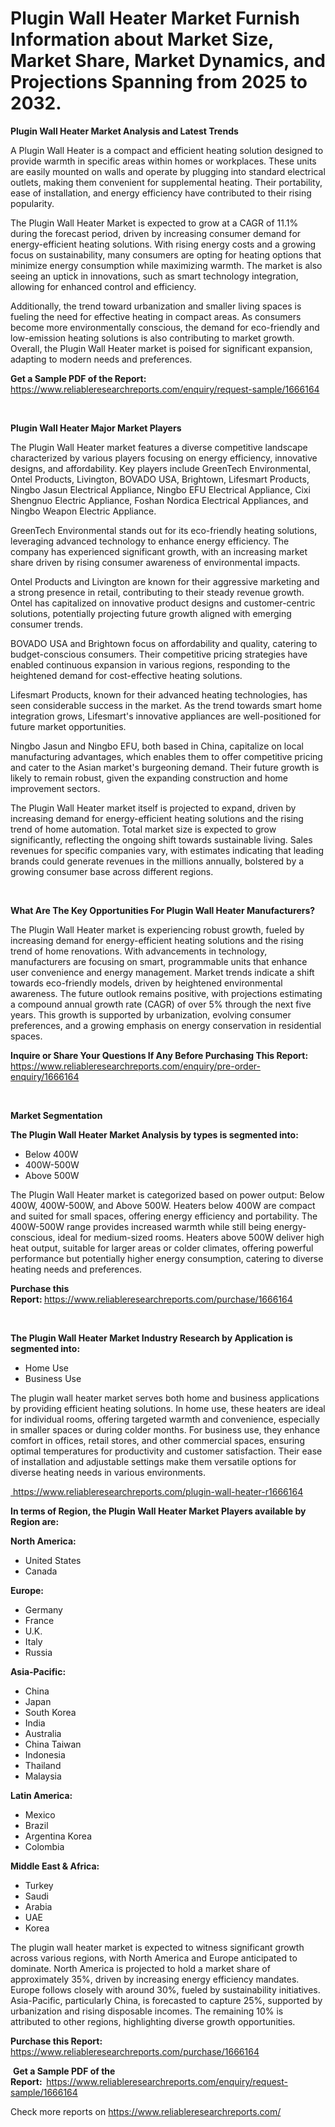 <p><h1>Plugin Wall Heater Market Furnish Information about Market Size, Market Share, Market Dynamics, and Projections Spanning from 2025 to 2032.</h1></p><p><strong>Plugin Wall Heater Market Analysis and Latest Trends</strong></p>
<p><p>A Plugin Wall Heater is a compact and efficient heating solution designed to provide warmth in specific areas within homes or workplaces. These units are easily mounted on walls and operate by plugging into standard electrical outlets, making them convenient for supplemental heating. Their portability, ease of installation, and energy efficiency have contributed to their rising popularity.</p><p>The Plugin Wall Heater Market is expected to grow at a CAGR of 11.1% during the forecast period, driven by increasing consumer demand for energy-efficient heating solutions. With rising energy costs and a growing focus on sustainability, many consumers are opting for heating options that minimize energy consumption while maximizing warmth. The market is also seeing an uptick in innovations, such as smart technology integration, allowing for enhanced control and efficiency.</p><p>Additionally, the trend toward urbanization and smaller living spaces is fueling the need for effective heating in compact areas. As consumers become more environmentally conscious, the demand for eco-friendly and low-emission heating solutions is also contributing to market growth. Overall, the Plugin Wall Heater market is poised for significant expansion, adapting to modern needs and preferences.</p></p>
<p><strong>Get a Sample PDF of the Report:&nbsp;</strong> <a href="https://www.reliableresearchreports.com/enquiry/request-sample/1666164?utm_campaign=3110&utm_medium=2&utm_source=Github&utm_content=ia&utm_term=06032025&utm_id=plugin-wall-heater">https://www.reliableresearchreports.com/enquiry/request-sample/1666164</a></p>
<p>&nbsp;</p>
<p><strong>Plugin Wall Heater Major Market Players</strong></p>
<p><p>The Plugin Wall Heater market features a diverse competitive landscape characterized by various players focusing on energy efficiency, innovative designs, and affordability. Key players include GreenTech Environmental, Ontel Products, Livington, BOVADO USA, Brightown, Lifesmart Products, Ningbo Jasun Electrical Appliance, Ningbo EFU Electrical Appliance, Cixi Shengnuo Electric Appliance, Foshan Nordica Electrical Appliances, and Ningbo Weapon Electric Appliance.</p><p>GreenTech Environmental stands out for its eco-friendly heating solutions, leveraging advanced technology to enhance energy efficiency. The company has experienced significant growth, with an increasing market share driven by rising consumer awareness of environmental impacts.</p><p>Ontel Products and Livington are known for their aggressive marketing and a strong presence in retail, contributing to their steady revenue growth. Ontel has capitalized on innovative product designs and customer-centric solutions, potentially projecting future growth aligned with emerging consumer trends.</p><p>BOVADO USA and Brightown focus on affordability and quality, catering to budget-conscious consumers. Their competitive pricing strategies have enabled continuous expansion in various regions, responding to the heightened demand for cost-effective heating solutions.</p><p>Lifesmart Products, known for their advanced heating technologies, has seen considerable success in the market. As the trend towards smart home integration grows, Lifesmart's innovative appliances are well-positioned for future market opportunities.</p><p>Ningbo Jasun and Ningbo EFU, both based in China, capitalize on local manufacturing advantages, which enables them to offer competitive pricing and cater to the Asian market's burgeoning demand. Their future growth is likely to remain robust, given the expanding construction and home improvement sectors.</p><p>The Plugin Wall Heater market itself is projected to expand, driven by increasing demand for energy-efficient heating solutions and the rising trend of home automation. Total market size is expected to grow significantly, reflecting the ongoing shift towards sustainable living. Sales revenues for specific companies vary, with estimates indicating that leading brands could generate revenues in the millions annually, bolstered by a growing consumer base across different regions.</p></p>
<p>&nbsp;</p>
<p><strong>What Are The Key Opportunities For Plugin Wall Heater Manufacturers?</strong></p>
<p><p>The Plugin Wall Heater market is experiencing robust growth, fueled by increasing demand for energy-efficient heating solutions and the rising trend of home renovations. With advancements in technology, manufacturers are focusing on smart, programmable units that enhance user convenience and energy management. Market trends indicate a shift towards eco-friendly models, driven by heightened environmental awareness. The future outlook remains positive, with projections estimating a compound annual growth rate (CAGR) of over 5% through the next five years. This growth is supported by urbanization, evolving consumer preferences, and a growing emphasis on energy conservation in residential spaces.</p></p>
<p><strong>Inquire or Share Your Questions If Any Before Purchasing This Report:</strong> <a href="https://www.reliableresearchreports.com/enquiry/pre-order-enquiry/1666164?utm_campaign=3110&utm_medium=2&utm_source=Github&utm_content=ia&utm_term=06032025&utm_id=plugin-wall-heater">https://www.reliableresearchreports.com/enquiry/pre-order-enquiry/1666164</a></p>
<p>&nbsp;</p>
<p><strong>Market Segmentation</strong></p>
<p><strong>The Plugin Wall Heater Market Analysis by types is segmented into:</strong></p>
<p><ul><li>Below 400W</li><li>400W-500W</li><li>Above 500W</li></ul></p>
<p><p>The Plugin Wall Heater market is categorized based on power output: Below 400W, 400W-500W, and Above 500W. Heaters below 400W are compact and suited for small spaces, offering energy efficiency and portability. The 400W-500W range provides increased warmth while still being energy-conscious, ideal for medium-sized rooms. Heaters above 500W deliver high heat output, suitable for larger areas or colder climates, offering powerful performance but potentially higher energy consumption, catering to diverse heating needs and preferences.</p></p>
<p><strong>Purchase this Report:&nbsp;</strong><a href="https://www.reliableresearchreports.com/purchase/1666164?utm_campaign=3110&utm_medium=2&utm_source=Github&utm_content=ia&utm_term=06032025&utm_id=plugin-wall-heater">https://www.reliableresearchreports.com/purchase/1666164</a></p>
<p>&nbsp;</p>
<p><strong>The Plugin Wall Heater Market Industry Research by Application is segmented into:</strong></p>
<p><ul><li>Home Use</li><li>Business Use</li></ul></p>
<p><p>The plugin wall heater market serves both home and business applications by providing efficient heating solutions. In home use, these heaters are ideal for individual rooms, offering targeted warmth and convenience, especially in smaller spaces or during colder months. For business use, they enhance comfort in offices, retail stores, and other commercial spaces, ensuring optimal temperatures for productivity and customer satisfaction. Their ease of installation and adjustable settings make them versatile options for diverse heating needs in various environments.</p></p>
<p><a href="https://www.reliableresearchreports.com/plugin-wall-heater-r1666164?utm_campaign=3110&utm_medium=2&utm_source=Github&utm_content=ia&utm_term=06032025&utm_id=plugin-wall-heater">&nbsp;https://www.reliableresearchreports.com/plugin-wall-heater-r1666164</a></p>
<p><strong>In terms of Region, the Plugin Wall Heater Market Players available by Region are:</strong></p>
<p>
    <p> <strong> North America: </strong>
        <ul>
            <li>United States</li>
            <li>Canada</li>
        </ul>
        </p> 
    <p> <strong> Europe: </strong>
        <ul>
            <li>Germany</li>
            <li>France</li>
            <li>U.K.</li>
            <li>Italy</li>
            <li>Russia</li>
        </ul>
        </p> 
    <p> <strong> Asia-Pacific: </strong>
        <ul>
            <li>China</li>
            <li>Japan</li>
            <li>South Korea</li>
            <li>India</li>
            <li>Australia</li>
            <li>China Taiwan</li>
            <li>Indonesia</li>
            <li>Thailand</li>
            <li>Malaysia</li>
        </ul>
        </p> 
    <p> <strong> Latin America: </strong>
        <ul>
            <li>Mexico</li>
            <li>Brazil</li>
            <li>Argentina Korea</li>
            <li>Colombia</li>
        </ul>
        </p> 
    <p> <strong> Middle East & Africa: </strong>
        <ul>
            <li>Turkey</li>
            <li>Saudi</li>
            <li>Arabia</li>
            <li>UAE</li>
            <li>Korea</li>
        </ul>
    </p>
    </p>
<p><p>The plugin wall heater market is expected to witness significant growth across various regions, with North America and Europe anticipated to dominate. North America is projected to hold a market share of approximately 35%, driven by increasing energy efficiency mandates. Europe follows closely with around 30%, fueled by sustainability initiatives. Asia-Pacific, particularly China, is forecasted to capture 25%, supported by urbanization and rising disposable incomes. The remaining 10% is attributed to other regions, highlighting diverse growth opportunities.</p></p>
<p><strong>Purchase this Report: </strong><a href="https://www.reliableresearchreports.com/purchase/1666164?utm_campaign=3110&utm_medium=2&utm_source=Github&utm_content=ia&utm_term=06032025&utm_id=plugin-wall-heater">https://www.reliableresearchreports.com/purchase/1666164</a></p>
<p>&nbsp;<strong>Get a Sample PDF of the Report:&nbsp;&nbsp;</strong><a href="https://www.reliableresearchreports.com/enquiry/request-sample/1666164?utm_campaign=3110&utm_medium=2&utm_source=Github&utm_content=ia&utm_term=06032025&utm_id=plugin-wall-heater">https://www.reliableresearchreports.com/enquiry/request-sample/1666164</a></p>
<p><strong></strong></p>
<p>Check more reports on <a href="https://www.reliableresearchreports.com/?utm_campaign=3110&utm_medium=2&utm_source=Github&utm_content=ia&utm_term=06032025&utm_id=plugin-wall-heater">https://www.reliableresearchreports.com/</a></p>